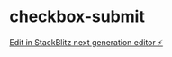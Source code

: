 # checkbox-submit

[Edit in StackBlitz next generation editor ⚡️](https://stackblitz.com/~/github.com/PatrickJS/checkbox-submit)